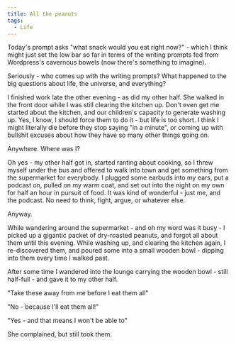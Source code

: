 ```yaml
---
title: All the peanuts
tags:
  - Life
---
```


Today's prompt asks "what snack would you eat right now?" - which I think might just set the low bar so far in terms of the writing prompts fed from Wordpress's cavernous bowels (now there's something to imagine).


Seriously - who comes up with the writing prompts? What happened to the big questions about life, the universe, and everything?


I finished work late the other evening - as did my other half. She walked in the front door while I was still clearing the kitchen up. Don't even get me started about the kitchen, and our children's capacity to generate washing up. Yes, I know, I should force them to do it - but life is too short. I think I might literally die before they stop saying "in a minute", or coming up with bullshit excuses about how they have so many other things going on.


Anywhere. Where was I?


Oh yes - my other half got in, started ranting about cooking, so I threw myself under the bus and offered to walk into town and get something from the supermarket for everybody. I plugged some earbuds into my ears, put a podcast on, pulled on my warm coat, and set out into the night on my own for half an hour in pursuit of food. It was kind of wonderful - just me, and the podcast. No need to think, fight, argue, or whatever else.


Anyway.


While wandering around the supermarket - and oh my word was it busy - I picked up a gigantic packet of dry-roasted peanuts, and forgot all about them until this evening. While washing up, and clearing the kitchen again, I re-discovered them, and poured some into a small wooden bowl - dipping into them every time I walked past.


After some time I wandered into the lounge carrying the wooden bowl - still half-full - and gave it to my other half.


"Take these away from me before I eat them all"


"No - because I'll eat them all!"


"Yes - and that means I won't be able to"


She complained, but still took them.



